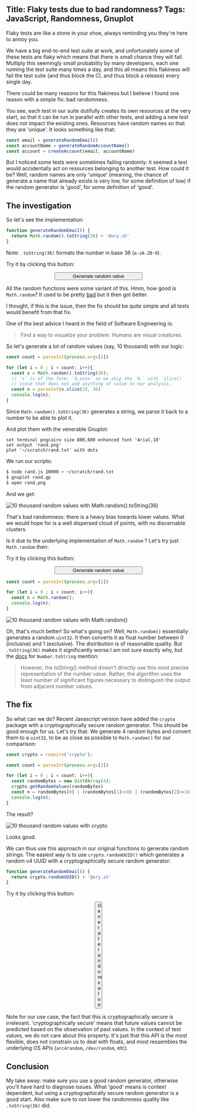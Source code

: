 Title: Flaky tests due to bad randomness?
Tags: JavaScript, Randomness, Gnuplot
---

Flaky tests are like a stone in your shoe, always reminding you they're here to annoy you. 

We have a big end-to-end test suite at work, and unfortunately some of these tests are flaky which means that there is small chance they will fail. Multiply this seemingly small probability by many developers, each one running the test suite many times a day, and this all means this flakiness will fail the test suite (and thus block the CI, and thus block a release) every single day.

There could be many reasons for this flakiness but I believe I found one reason with a simple fix: bad randomness.

You see, each test in our suite dutifully creates its own resources at the very start, so that it can be run in parallel with other tests, and adding a new test does not impact the existing ones. Resources have random names so that they are 'unique'. It looks something like that:

```js
const email = generateRandomEmail()
const accountName = generateRandomAccountName()
const account = createAccount(email, accountName)
```

But I noticed some tests were sometimes failing randomly: it seemed a test would accidentally act on resources belonging to another test. How could it be? Well, random names are only 'unique' (meaning, the chance of generate a name that already exists is very low, for some definition of low) if the random generator is 'good', for some definition of 'good'.

## The investigation

So let's see the implementation:

```js
function generateRandomEmail() {
  return Math.random().toString(36) + '@ory.sh'
}
```

Note: `.toString(36)` formats the number in base 36 (`a-zA-Z0-9`).

Try it by clicking this button: 

<button class="random" id="random-values-math-random-to-string-36" onClick="document.getElementById('random-values-math-random-to-string-36').innerText=Math.random().toString(36)" style="width:15rem; margin: 0 auto; display: block">Generate random value</button>

All the random functions were some variant of this. Hmm, how good is `Math.random`? It used to be pretty [bad](https://v8.dev/blog/math-random) but it then got better.

I thought, if this is the issue, then the fix should be quite simple and all tests would benefit from that fix.

One of the best advice I heard in the field of Software Engineering is:

> Find a way to visualize your problem. Humans are visual creatures.

So let's generate a lot of random values (say, 10 thousand) with our logic:


```js
const count = parseInt(process.argv[2])

for (let i = 0 ; i < count; i++){
  const s = Math.random().toString(36);
  // `s` is of the form: `0.xxxx` so we skip the `0.` with `slice()`
  // since that does not add anything of value to our analysis.
  const n = parseInt(s.slice(2), 36)
  console.log(n);
}
```

Since `Math.random().toString(36)` generates a string, we parse it back to a number to be able to plot it.
 
And plot them with the venerable Gnuplot:

```
set terminal pngcairo size 800,600 enhanced font 'Arial,10' 
set output 'rand.png'
plot '~/scratch/rand.txt' with dots
```

We run our scripts:

```sh
$ node rand.js 10000 > ~/scratch/rand.txt
$ gnuplot rand.gp
$ open rand.png
```

And we get:

![10 thousand random values with Math.random().toString(36)](js_rand_bad.png)

That's bad randomness: there is a heavy bias towards lower values. What we would hope for is a well dispersed cloud of points, with no discernable clusters.

Is it due to the underlying implementation of `Math.random` ? Let's try just `Math.random` then:


Try it by clicking this button: 

<button class="random" id="random-values-math-random" onClick="document.getElementById('random-values-math-random').innerText=Math.random()" style="width:15rem; margin: 0 auto; display: block">Generate random value</button>

```js
const count = parseInt(process.argv[2])

for (let i = 0 ; i < count; i++){
  const n = Math.random();
  console.log(n);
}
```

![10 thousand random values with Math.random()](rand_math.png)

Oh, that's much better! So what's going on? Well, `Math.random()` essentially generates a random `uint32`. It then converts it as float number between 0 (inclusive) and 1 (exclusive). The distribution is of reasonable quality. But `.toString(36)` makes it significantly worse.I am not sure exactly why, but the [docs](https://developer.mozilla.org/en-US/docs/Web/JavaScript/Reference/Global_Objects/Number/toString) for `Number.toString` mention:

>  However, the toString() method doesn't directly use this most precise representation of the number value. Rather, the algorithm uses the least number of significant figures necessary to distinguish the output from adjacent number values.


## The fix

So what can we do? Recent Javascript version have added the `crypto` package with a cryptographically secure random generator. This should be good enough for us. Let's try that. We generate 4 random bytes and convert them to a `uint32`, to be as close as possible to `Math.random()` for our comparison:

```js
const crypto = require('crypto');

const count = parseInt(process.argv[2])

for (let i = 0 ; i < count; i++){
  const randomBytes = new Uint8Array(4);
  crypto.getRandomValues(randomBytes)
  const n = randomBytes[0] | (randomBytes[1]<<8) | (randomBytes[2]<<16) | (randomBytes[3]<<24)
  console.log(n);
}
```

The result?


![10 thousand random values with crypto](js_rand_good.png)

Looks good.

We can thus use this approach in our original functions to generate random strings. The easiest way is to use `crypto.randomUUID()` which generates a random v4 UUID with a cryptographically secure random generator:

```js
function generateRandomEmail() {
  return crypto.randomUUID() + '@ory.sh'
}
```

Try it by clicking this button: 

<button class="random" id="random-values-crypto" onClick="document.getElementById('random-values-crypto').innerText=crypto.randomUUID()+'@ory.sh'" style="width:20; margin: 0 auto; display: block">Generate random value</button>

Note for our use case, the fact that this is cryptographically secure is irrelevant. 'cryptographically secure' means that future values cannot be predicted based on the observation of past values. In the context of test values, we do not care about this property. It's just that this API is the most flexible, does not constrain us to deal with floats, and most ressembles the underlying OS APIs (`arc4random`, `/dev/random`, etc).

## Conclusion

My take away: make sure you use a good random generator, otherwise you'll have hard to diagnose issues. What 'good' means is context dependent, but using a cryptographically secure random generator is a good start. Also make sure to not lower the randomness quality like `.toString(36)` did.
